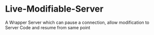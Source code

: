 # Live-Modifiable-Server
A Wrapper Server which can pause a connection, allow modification to Server Code and resume from same point
